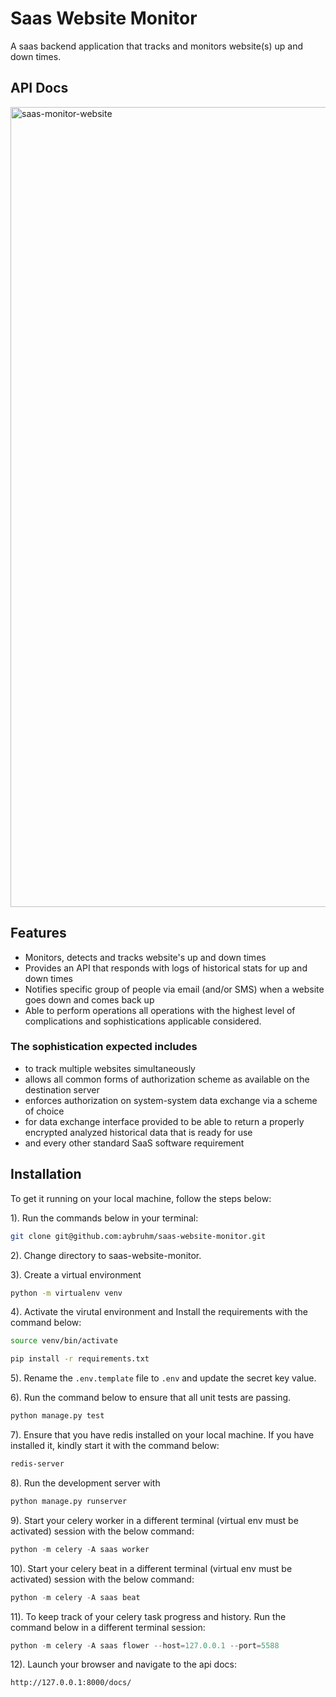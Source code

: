 # Saas Website Monitor

A saas backend application that tracks and monitors website(s) up and down times.

## API Docs

<img width="1280" alt="saas-monitor-website" src="https://user-images.githubusercontent.com/55067204/212409296-0e652cf7-da6d-44ff-832f-febc4a06c8ea.png">

## Features

- Monitors, detects and tracks website's up and down times
- Provides an API that responds with logs of historical stats for up and down times
- Notifies specific group of people via email (and/or SMS) when a website goes down and comes back up
- Able to perform operations all operations with the highest level of complications and sophistications applicable considered.

### The sophistication expected includes

- to track multiple websites simultaneously
- allows all common forms of authorization scheme as available on the destination server
- enforces authorization on system-system data exchange via a scheme of choice
- for data exchange interface provided to be able to return a properly encrypted analyzed historical data that is ready for use
- and every other standard SaaS software requirement

## Installation

To get it running on your local machine, follow the steps below:

1). Run the commands below in your terminal:

```bash
git clone git@github.com:aybruhm/saas-website-monitor.git
```

2). Change directory to saas-website-monitor.

3). Create a virtual environment

```bash
python -m virtualenv venv
```

4). Activate the virutal environment and Install the requirements with the command below:

```bash
source venv/bin/activate
```

```bash
pip install -r requirements.txt
```

5). Rename the `.env.template` file to `.env` and update the secret key value.

6). Run the command below to ensure that all unit tests are passing.

```python
python manage.py test
```

7). Ensure that you have redis installed on your local machine. If you have installed it, kindly start it with the command below:

```bash
redis-server
```

8). Run the development server with

```bash
python manage.py runserver
```

9). Start your celery worker in a different terminal (virtual env must be activated) session with the below command:

```python
python -m celery -A saas worker
```

10). Start your celery beat in a different terminal (virtual env must be activated) session with the below command:

```python
python -m celery -A saas beat
```

11). To keep track of your celery task progress and history. Run the command below in a different terminal session:

```python
python -m celery -A saas flower --host=127.0.0.1 --port=5588
```

12). Launch your browser and navigate to the api docs:

```http
http://127.0.0.1:8000/docs/
```
